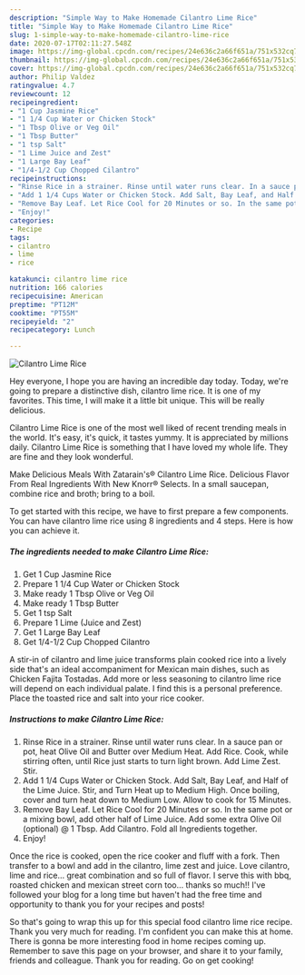 ```yaml
---
description: "Simple Way to Make Homemade Cilantro Lime Rice"
title: "Simple Way to Make Homemade Cilantro Lime Rice"
slug: 1-simple-way-to-make-homemade-cilantro-lime-rice
date: 2020-07-17T02:11:27.548Z
image: https://img-global.cpcdn.com/recipes/24e636c2a66f651a/751x532cq70/cilantro-lime-rice-recipe-main-photo.jpg
thumbnail: https://img-global.cpcdn.com/recipes/24e636c2a66f651a/751x532cq70/cilantro-lime-rice-recipe-main-photo.jpg
cover: https://img-global.cpcdn.com/recipes/24e636c2a66f651a/751x532cq70/cilantro-lime-rice-recipe-main-photo.jpg
author: Philip Valdez
ratingvalue: 4.7
reviewcount: 12
recipeingredient:
- "1 Cup Jasmine Rice"
- "1 1/4 Cup Water or Chicken Stock"
- "1 Tbsp Olive or Veg Oil"
- "1 Tbsp Butter"
- "1 tsp Salt"
- "1 Lime Juice and Zest"
- "1 Large Bay Leaf"
- "1/4-1/2 Cup Chopped Cilantro"
recipeinstructions:
- "Rinse Rice in a strainer. Rinse until water runs clear. In a sauce pan or pot, heat Olive Oil and Butter over Medium Heat. Add Rice. Cook, while stirring often, until Rice just starts to turn light brown. Add Lime Zest. Stir."
- "Add 1 1/4 Cups Water or Chicken Stock. Add Salt, Bay Leaf, and Half of the Lime Juice. Stir, and Turn Heat up to Medium High. Once boiling, cover and turn heat down to Medium Low. Allow to cook for 15 Minutes."
- "Remove Bay Leaf. Let Rice Cool for 20 Minutes or so. In the same pot or a mixing bowl, add other half of Lime Juice. Add some extra Olive Oil (optional) @ 1 Tbsp. Add Cilantro. Fold all Ingredients together."
- "Enjoy!"
categories:
- Recipe
tags:
- cilantro
- lime
- rice

katakunci: cilantro lime rice 
nutrition: 166 calories
recipecuisine: American
preptime: "PT12M"
cooktime: "PT55M"
recipeyield: "2"
recipecategory: Lunch

---
```



![Cilantro Lime Rice](https://img-global.cpcdn.com/recipes/24e636c2a66f651a/751x532cq70/cilantro-lime-rice-recipe-main-photo.jpg)

Hey everyone, I hope you are having an incredible day today. Today, we're going to prepare a distinctive dish, cilantro lime rice. It is one of my favorites. This time, I will make it a little bit unique. This will be really delicious.

Cilantro Lime Rice is one of the most well liked of recent trending meals in the world. It's easy, it's quick, it tastes yummy. It is appreciated by millions daily. Cilantro Lime Rice is something that I have loved my whole life. They are fine and they look wonderful.

Make Delicious Meals With Zatarain&#39;s® Cilantro Lime Rice. Delicious Flavor From Real Ingredients With New Knorr® Selects. In a small saucepan, combine rice and broth; bring to a boil.


To get started with this recipe, we have to first prepare a few components. You can have cilantro lime rice using 8 ingredients and 4 steps. Here is how you can achieve it.

<!--inarticleads1-->

##### The ingredients needed to make Cilantro Lime Rice:

1. Get 1 Cup Jasmine Rice
1. Prepare 1 1/4 Cup Water or Chicken Stock
1. Make ready 1 Tbsp Olive or Veg Oil
1. Make ready 1 Tbsp Butter
1. Get 1 tsp Salt
1. Prepare 1 Lime (Juice and Zest)
1. Get 1 Large Bay Leaf
1. Get 1/4-1/2 Cup Chopped Cilantro


A stir-in of cilantro and lime juice transforms plain cooked rice into a lively side that&#39;s an ideal accompaniment for Mexican main dishes, such as Chicken Fajita Tostadas. Add more or less seasoning to cilantro lime rice will depend on each individual palate. I find this is a personal preference. Place the toasted rice and salt into your rice cooker. 

<!--inarticleads2-->

##### Instructions to make Cilantro Lime Rice:

1. Rinse Rice in a strainer. Rinse until water runs clear. In a sauce pan or pot, heat Olive Oil and Butter over Medium Heat. Add Rice. Cook, while stirring often, until Rice just starts to turn light brown. Add Lime Zest. Stir.
1. Add 1 1/4 Cups Water or Chicken Stock. Add Salt, Bay Leaf, and Half of the Lime Juice. Stir, and Turn Heat up to Medium High. Once boiling, cover and turn heat down to Medium Low. Allow to cook for 15 Minutes.
1. Remove Bay Leaf. Let Rice Cool for 20 Minutes or so. In the same pot or a mixing bowl, add other half of Lime Juice. Add some extra Olive Oil (optional) @ 1 Tbsp. Add Cilantro. Fold all Ingredients together.
1. Enjoy!


Once the rice is cooked, open the rice cooker and fluff with a fork. Then transfer to a bowl and add in the cilantro, lime zest and juice. Love cilantro, lime and rice… great combination and so full of flavor. I serve this with bbq, roasted chicken and mexican street corn too… thanks so much!! I&#39;ve followed your blog for a long time but haven&#39;t had the free time and opportunity to thank you for your recipes and posts! 

So that's going to wrap this up for this special food cilantro lime rice recipe. Thank you very much for reading. I'm confident you can make this at home. There is gonna be more interesting food in home recipes coming up. Remember to save this page on your browser, and share it to your family, friends and colleague. Thank you for reading. Go on get cooking!
